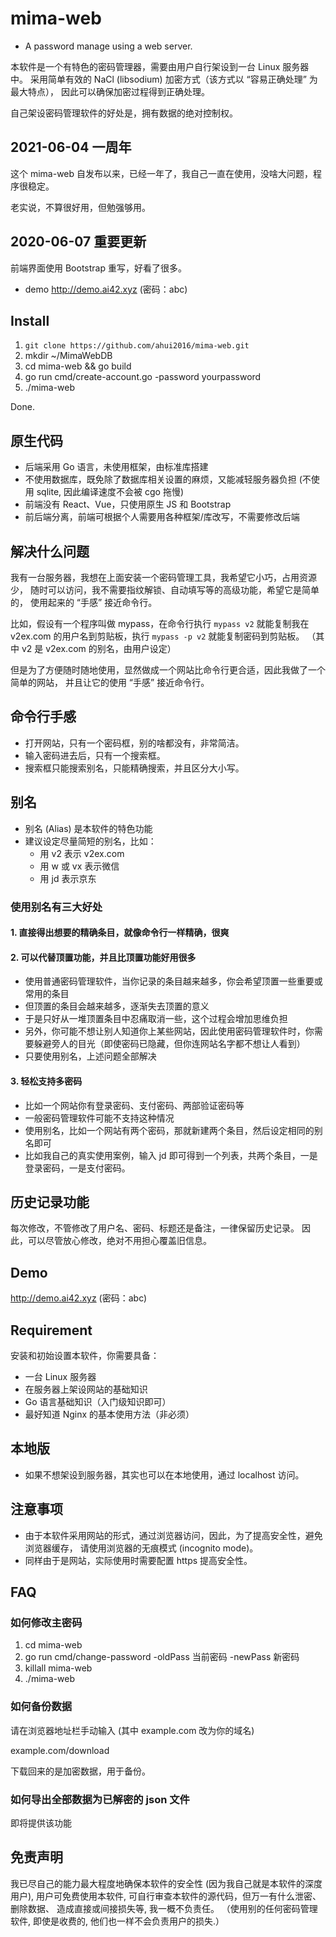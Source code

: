 # mima-web

- A password manage using a web server.

本软件是一个有特色的密码管理器，需要由用户自行架设到一台 Linux 服务器中。
采用简单有效的 NaCl (libsodium) 加密方式（该方式以 “容易正确处理” 为最大特点），
因此可以确保加密过程得到正确处理。

自己架设密码管理软件的好处是，拥有数据的绝对控制权。

## 2021-06-04 一周年

这个 mima-web 自发布以来，已经一年了，我自己一直在使用，没啥大问题，程序很稳定。

老实说，不算很好用，但勉强够用。

## 2020-06-07 重要更新

前端界面使用 Bootstrap 重写，好看了很多。

- demo <http://demo.ai42.xyz> (密码：abc)

## Install

1. `git clone https://github.com/ahui2016/mima-web.git`
2. mkdir ~/MimaWebDB
3. cd mima-web && go build
4. go run cmd/create-account.go -password yourpassword
5. ./mima-web

Done.

## 原生代码

- 后端采用 Go 语言，未使用框架，由标准库搭建
- 不使用数据库，既免除了数据库相关设置的麻烦，又能减轻服务器负担
  (不使用 sqlite, 因此编译速度不会被 cgo 拖慢)
- 前端没有 React、Vue，只使用原生 JS 和 Bootstrap
- 前后端分离，前端可根据个人需要用各种框架/库改写，不需要修改后端

## 解决什么问题

我有一台服务器，我想在上面安装一个密码管理工具，我希望它小巧，占用资源少，
随时可以访问，我不需要指纹解锁、自动填写等的高级功能，希望它是简单的，
使用起来的 “手感” 接近命令行。

比如，假设有一个程序叫做 mypass，在命令行执行 `mypass v2` 就能复制我在
v2ex.com 的用户名到剪贴板，执行 `mypass -p v2` 就能复制密码到剪贴板。
（其中 v2 是 v2ex.com 的别名，由用户设定）

但是为了方便随时随地使用，显然做成一个网站比命令行更合适，因此我做了一个简单的网站，
并且让它的使用 “手感” 接近命令行。

## 命令行手感

- 打开网站，只有一个密码框，别的啥都没有，非常简洁。
- 输入密码进去后，只有一个搜索框。
- 搜索框只能搜索别名，只能精确搜索，并且区分大小写。

## 别名

- 别名 (Alias) 是本软件的特色功能
- 建议设定尽量简短的别名，比如：
  - 用 v2 表示 v2ex.com
  - 用 w 或 vx 表示微信
  - 用 jd 表示京东

### 使用别名有三大好处

#### 1. 直接得出想要的精确条目，就像命令行一样精确，很爽

#### 2. 可以代替顶置功能，并且比顶置功能好用很多

- 使用普通密码管理软件，当你记录的条目越来越多，你会希望顶置一些重要或常用的条目
- 但顶置的条目会越来越多，逐渐失去顶置的意义
- 于是只好从一堆顶置条目中忍痛取消一些，这个过程会增加思维负担
- 另外，你可能不想让别人知道你上某些网站，因此使用密码管理软件时，你需要躲避旁人的目光（即使密码已隐藏，但你连网站名字都不想让人看到）
- 只要使用别名，上述问题全部解决

#### 3. 轻松支持多密码

- 比如一个网站你有登录密码、支付密码、两部验证密码等
- 一般密码管理软件可能不支持这种情况
- 使用别名，比如一个网站有两个密码，那就新建两个条目，然后设定相同的别名即可
- 比如我自己的真实使用案例，输入 jd 即可得到一个列表，共两个条目，一是登录密码，一是支付密码。

## 历史记录功能

每次修改，不管修改了用户名、密码、标题还是备注，一律保留历史记录。
因此，可以尽管放心修改，绝对不用担心覆盖旧信息。

## Demo

<http://demo.ai42.xyz> (密码：abc)

## Requirement

安装和初始设置本软件，你需要具备：

- 一台 Linux 服务器
- 在服务器上架设网站的基础知识
- Go 语言基础知识（入门级知识即可）
- 最好知道 Nginx 的基本使用方法（非必须）

## 本地版

- 如果不想架设到服务器，其实也可以在本地使用，通过 localhost 访问。

## 注意事项

- 由于本软件采用网站的形式，通过浏览器访问，因此，为了提高安全性，避免浏览器缓存，
  请使用浏览器的无痕模式 (incognito mode)。
- 同样由于是网站，实际使用时需要配置 https 提高安全性。

## FAQ

### 如何修改主密码

1. cd mima-web
2. go run cmd/change-password -oldPass 当前密码 -newPass 新密码
3. killall mima-web
4. ./mima-web

### 如何备份数据

请在浏览器地址栏手动输入 (其中 example.com 改为你的域名)

example.com/download

下载回来的是加密数据，用于备份。

### 如何导出全部数据为已解密的 json 文件

即将提供该功能

## 免责声明

我已尽自己的能力最大程度地确保本软件的安全性 (因为我自己就是本软件的深度用户),
用户可免费使用本软件, 可自行审查本软件的源代码，但万一有什么泄密、删除数据、
造成直接或间接损失等, 我一概不负责任。
（使用别的任何密码管理软件, 即使是收费的, 他们也一样不会负责用户的损失.）

